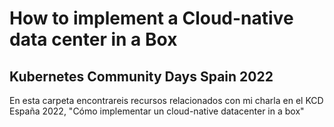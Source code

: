 # How to implement a Cloud-native data center in a Box
## Kubernetes Community Days Spain 2022

En esta carpeta encontrareis recursos relacionados con mi charla en el KCD España 2022, "Cómo implementar un cloud-native datacenter in a box"
